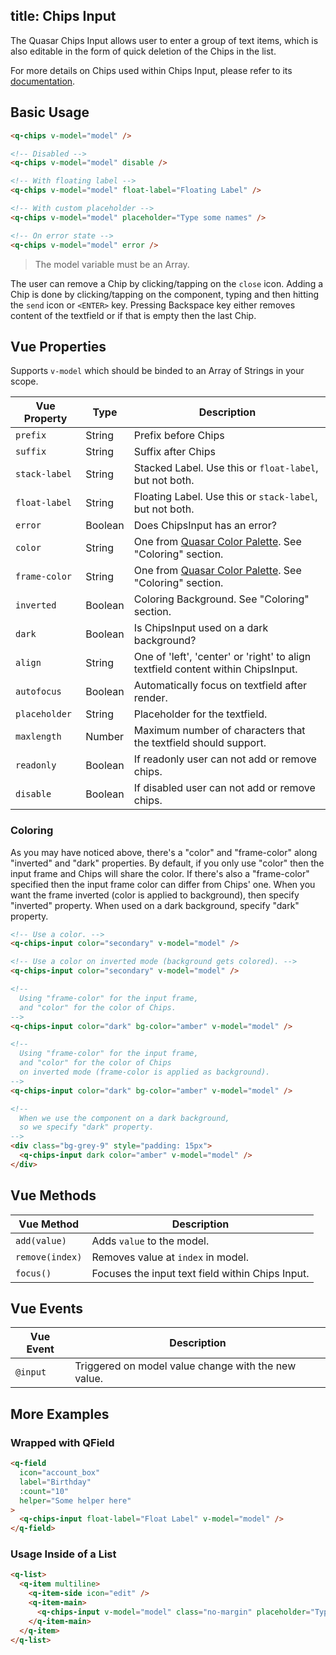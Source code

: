 title: Chips Input
---
The Quasar Chips Input allows user to enter a group of text items, which is also editable in the form of quick deletion of the Chips in the list.

For more details on Chips used within Chips Input, please refer to its [documentation](/components/chip.html).

<input type="hidden" data-fullpage-demo="form/text-input/chips">

## Basic Usage

``` html
<q-chips v-model="model" />

<!-- Disabled -->
<q-chips v-model="model" disable />

<!-- With floating label -->
<q-chips v-model="model" float-label="Floating Label" />

<!-- With custom placeholder -->
<q-chips v-model="model" placeholder="Type some names" />

<!-- On error state -->
<q-chips v-model="model" error />
```

> The model variable must be an Array.

The user can remove a Chip by clicking/tapping on the `close` icon. Adding a Chip is done by clicking/tapping on the component, typing and then hitting the `send` icon or `<ENTER>` key. Pressing Backspace key either removes content of the textfield or if that is empty then the last Chip.

## Vue Properties
Supports `v-model` which should be binded to an Array of Strings in your scope.

| Vue Property | Type | Description |
| --- | --- | --- |
| `prefix` | String | Prefix before Chips |
| `suffix` | String | Suffix after Chips |
| `stack-label` | String | Stacked Label. Use this or `float-label`, but not both. |
| `float-label` | String | Floating Label. Use this or `stack-label`, but not both. |
| `error` | Boolean | Does ChipsInput has an error? |
| `color` | String | One from [Quasar Color Palette](/components/color-palette.html). See "Coloring" section. |
| `frame-color` | String | One from [Quasar Color Palette](/components/color-palette.html). See "Coloring" section. |
| `inverted` | Boolean | Coloring Background. See "Coloring" section. |
| `dark` | Boolean | Is ChipsInput used on a dark background? |
| `align` | String | One of 'left', 'center' or 'right' to align textfield content within ChipsInput. |
| `autofocus` | Boolean | Automatically focus on textfield after render. |
| `placeholder` | String | Placeholder for the textfield. |
| `maxlength` | Number | Maximum number of characters that the textfield should support. |
| `readonly` | Boolean | If readonly user can not add or remove chips. |
| `disable` | Boolean | If disabled user can not add or remove chips. |

### Coloring
As you may have noticed above, there's a "color" and "frame-color" along "inverted" and "dark" properties.
By default, if you only use "color" then the input frame and Chips will share the color. If there's also a "frame-color" specified then the input frame color can differ from Chips' one.
When you want the frame inverted (color is applied to background), then specify "inverted" property.
When used on a dark background, specify "dark" property.

```html
<!-- Use a color. -->
<q-chips-input color="secondary" v-model="model" />

<!-- Use a color on inverted mode (background gets colored). -->
<q-chips-input color="secondary" v-model="model" />

<!--
  Using "frame-color" for the input frame,
  and "color" for the color of Chips.
-->
<q-chips-input color="dark" bg-color="amber" v-model="model" />

<!--
  Using "frame-color" for the input frame,
  and "color" for the color of Chips
  on inverted mode (frame-color is applied as background).
-->
<q-chips-input color="dark" bg-color="amber" v-model="model" />

<!--
  When we use the component on a dark background,
  so we specify "dark" property.
-->
<div class="bg-grey-9" style="padding: 15px">
  <q-chips-input dark color="amber" v-model="model" />
</div>
```

## Vue Methods
| Vue Method | Description |
| --- | --- |
| `add(value)` | Adds `value` to the model. |
| `remove(index)` | Removes value at `index` in model. |
| `focus()` | Focuses the input text field within Chips Input. |

## Vue Events
| Vue Event | Description |
| --- | --- |
| `@input` | Triggered on model value change with the new value. |

## More Examples

### Wrapped with QField
```html
<q-field
  icon="account_box"
  label="Birthday"
  :count="10"
  helper="Some helper here"
>
  <q-chips-input float-label="Float Label" v-model="model" />
</q-field>
```

### Usage Inside of a List
``` html
<q-list>
  <q-item multiline>
    <q-item-side icon="edit" />
    <q-item-main>
      <q-chips-input v-model="model" class="no-margin" placeholder="Type names"/>
    </q-item-main>
  </q-item>
</q-list>
```
